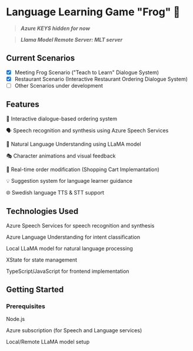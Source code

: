 # Language Learning Game "Frog" 🐸
> ***Azure KEYS hidden for now***

> ***Llama Model Remote Server: MLT server***

## Current Scenarios
- [x] Meeting Frog Scenario ("Teach to Learn" Dialogue System)
- [x] Restaurant Scenario (Interactive Restaurant Ordering Dialogue System)
- [ ] Other Scenarios under development
      
## Features

🎯 Interactive dialogue-based ordering system 

🗣️ Speech recognition and synthesis using Azure Speech Services 

🤖 Natural Language Understanding using LLaMA model 

🎭 Character animations and visual feedback 

🔄 Real-time order modification (Shopping Cart Implemantation) 

💡 Suggestion system for language learner guidance 

🌐 Swedish language TTS & STT support 

## Technologies Used

Azure Speech Services for speech recognition and synthesis

Azure Language Understanding for intent classification

Local LLaMA model for natural language processing

XState for state management

TypeScript/JavaScript for frontend implementation


## Getting Started
### Prerequisites

Node.js 

Azure subscription (for Speech and Language services) 

Local/Remote LLaMA model setup

